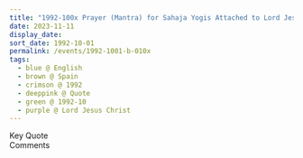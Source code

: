 ```yaml
---
title: "1992-100x Prayer (Mantra) for Sahaja Yogis Attached to Lord Jesus Christ, Spain from The Divine Cool Breeze, Volume 7, Issue 5 (June 1993), Page 11"
date: 2023-11-11
display_date: 
sort_date: 1992-10-01
permalink: /events/1992-1001-b-010x
tags:
  - blue @ English
  - brown @ Spain
  - crimson @ 1992
  - deeppink @ Quote
  - green @ 1992-10
  - purple @ Lord Jesus Christ
---
```


<wave-list>
  <list-title color="green" width="75">Key Quote</list-title>
  <list-item color="BlanchedAlmond"  width="200"></list-item>
  <list-item color="Lavender"></list-item>
  <list-item color="BlanchedAlmond"></list-item>
</wave-list>

<br>

<wave-list>
  <list-title color="green" width="75">Comments</list-title>
  <list-item color="BlanchedAlmond"  width="200"></list-item>
  <list-item color="Lavender"></list-item>
  <list-item color="BlanchedAlmond"></list-item>
</wave-list>
